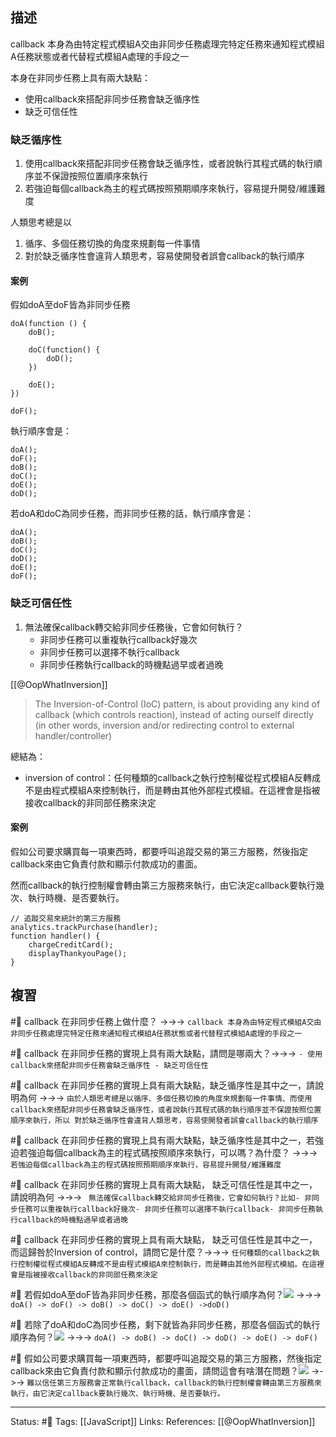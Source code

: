 ## 描述


callback 本身為由特定程式模組A交由非同步任務處理完特定任務來通知程式模組A任務狀態或者代替程式模組A處理的手段之一

本身在非同步任務上具有兩大缺點：
- 使用callback來搭配非同步任務會缺乏循序性
- 缺乏可信任性


### 缺乏循序性

1. 使用callback來搭配非同步任務會缺乏循序性，或者說執行其程式碼的執行順序並不保證按照位置順序來執行
2. 若強迫每個callback為主的程式碼按照預期順序來執行，容易提升開發/維護難度

人類思考總是以
1. 循序、多個任務切換的角度來規劃每一件事情
2. 對於缺乏循序性會違背人類思考，容易使開發者誤會callback的執行順序


#### 案例
假如doA至doF皆為非同步任務
```
doA(function () {
	doB();

	doC(function() {
		doD();
	})

	doE();
})

doF();
```
執行順序會是：
```
doA();
doF();
doB();
doC();
doE();
doD();
```

若doA和doC為同步任務，而非同步任務的話，執行順序會是：
```
doA();
doB();
doC();
doD();
doE();
doF();
```

### 缺乏可信任性

1. 無法確保callback轉交給非同步任務後，它會如何執行？
	- 非同步任務可以重複執行callback好幾次
	- 非同步任務可以選擇不執行callback
	- 非同步任務執行callback的時機點過早或者過晚

[[@OopWhatInversion]]
> The Inversion-of-Control (IoC) pattern, is about providing any kind of callback (which controls reaction), instead of acting ourself directly (in other words, inversion and/or redirecting control to external handler/controller)



總結為：
- inversion of control：任何種類的callback之執行控制權從程式模組A反轉成不是由程式模組A來控制執行，而是轉由其他外部程式模組。在這裡會是指被接收callback的非同部任務來決定


#### 案例

假如公司要求購買每一項東西時，都要呼叫追蹤交易的第三方服務，然後指定callback來由它負責付款和顯示付款成功的畫面。

然而callback的執行控制權會轉由第三方服務來執行，由它決定callback要執行幾次、執行時機、是否要執行。
```
// 追蹤交易來統計的第三方服務
analytics.trackPurchase(handler);
function handler() {
	chargeCreditCard();
	displayThankyouPage();
}
```


## 複習

#🧠 callback 在非同步任務上做什麼？ ->->-> `callback 本身為由特定程式模組A交由非同步任務處理完特定任務來通知程式模組A任務狀態或者代替程式模組A處理的手段之一`
<!--SR:!2023-02-04,10,250-->

#🧠 callback 在非同步任務的實現上具有兩大缺點，請問是哪兩大？->->-> `- 使用callback來搭配非同步任務會缺乏循序性 - 缺乏可信任性`
<!--SR:!2023-02-16,16,230-->

#🧠 callback 在非同步任務的實現上具有兩大缺點，缺乏循序性是其中之一，請說明為何 ->->-> `由於人類思考總是以循序、多個任務切換的角度來規劃每一件事情、而使用callback來搭配非同步任務會缺乏循序性，或者說執行其程式碼的執行順序並不保證按照位置順序來執行，所以 對於缺乏循序性會違背人類思考，容易使開發者誤會callback的執行順序`
<!--SR:!2023-02-11,12,229-->

#🧠 callback 在非同步任務的實現上具有兩大缺點，缺乏循序性是其中之一，若強迫若強迫每個callback為主的程式碼按照順序來執行，可以嗎？為什麼？  ->->-> `若強迫每個callback為主的程式碼按照預期順序來執行，容易提升開發/維護難度`
<!--SR:!2023-03-06,29,250-->

#🧠 callback 在非同步任務的實現上具有兩大缺點， 缺乏可信任性是其中之一，請說明為何 ->->-> ` 無法確保callback轉交給非同步任務後，它會如何執行？比如- 非同步任務可以重複執行callback好幾次- 非同步任務可以選擇不執行callback- 非同步任務執行callback的時機點過早或者過晚`
<!--SR:!2023-02-04,10,250-->

#🧠 callback 在非同步任務的實現上具有兩大缺點， 缺乏可信任性是其中之一，而這歸咎於Inversion of control，請問它是什麼？->->-> `任何種類的callback之執行控制權從程式模組A反轉成不是由程式模組A來控制執行，而是轉由其他外部程式模組。在這裡會是指被接收callback的非同部任務來決定`
<!--SR:!2023-02-04,10,250-->

#🧠 若假如doA至doF皆為非同步任務，那麼各個函式的執行順序為何？![](https://res.cloudinary.com/dqfxgtyoi/image/upload/v1674351614/blog/promise/callback/callback-problem-1_phwg4u.png) ->->-> `doA() -> doF() -> doB() -> doC() -> doE() ->doD()`
<!--SR:!2023-03-03,26,250-->


#🧠 若除了doA和doC為同步任務，剩下就皆為非同步任務，那麼各個函式的執行順序為何？![](https://res.cloudinary.com/dqfxgtyoi/image/upload/v1674351614/blog/promise/callback/callback-problem-1_phwg4u.png) ->->-> `doA() -> doB() -> doC() -> doD() -> doE() -> doF()`
<!--SR:!2023-03-06,29,250-->


#🧠 假如公司要求購買每一項東西時，都要呼叫追蹤交易的第三方服務，然後指定callback來由它負責付款和顯示付款成功的畫面，請問這會有啥潛在問題？![](https://res.cloudinary.com/dqfxgtyoi/image/upload/v1674351614/blog/promise/callback/callback-problem-2_lrqyyv.png) ->->-> `難以信任第三方服務會正常執行callback，callback的執行控制權會轉由第三方服務來執行，由它決定callback要執行幾次、執行時機、是否要執行。`
<!--SR:!2023-03-04,27,250-->



---
Status: #🌱 
Tags:
[[JavaScript]]
Links:
References:
[[@OopWhatInversion]]